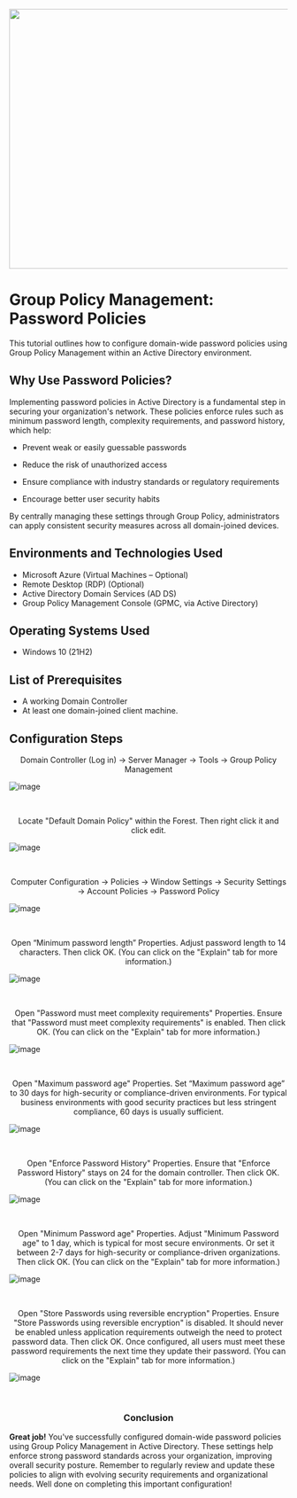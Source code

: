 <p align="center">

<img width="1037" height="469" alt="image" src="https://github.com/user-attachments/assets/4ef288e3-1c4c-4586-a758-be2e81b921ed" />
</p>

<h1>Group Policy Management: Password Policies</h1>
This tutorial outlines how to configure domain-wide password policies using Group Policy Management within an Active Directory environment.<br />

<h2>Why Use Password Policies?</h2>
Implementing password policies in Active Directory is a fundamental step in securing your organization's network. These policies enforce rules such as minimum password length, complexity requirements, and password history, which help:

- Prevent weak or easily guessable passwords

- Reduce the risk of unauthorized access

- Ensure compliance with industry standards or regulatory requirements

- Encourage better user security habits

By centrally managing these settings through Group Policy, administrators can apply consistent security measures across all domain-joined devices.

<h2>Environments and Technologies Used</h2>

- Microsoft Azure (Virtual Machines – Optional) 
- Remote Desktop (RDP) (Optional) 
- Active Directory Domain Services (AD DS)
- Group Policy Management Console (GPMC, via Active Directory)


<h2>Operating Systems Used </h2>

- Windows 10</b> (21H2)

<h2>List of Prerequisites</h2>

- A working Domain Controller
- At least one domain-joined client machine.

<h2>Configuration Steps</h2>

<p align="center">
Domain Controller (Log in) -> Server Manager -> Tools -> Group Policy Management 

</p>
<p>

![image](https://github.com/user-attachments/assets/36eab2ae-5384-47de-8bf6-49af6aef959f)

</p>
<br />

<p align="center">
Locate "Default Domain Policy" within the Forest. Then right click it and click edit.

</p>
<p>

![image](https://github.com/user-attachments/assets/eacccd92-6463-42c3-98ae-3febad367ada)

</p>
<br />

<p align="center">
Computer Configuration -> Policies -> Window Settings -> Security Settings -> Account Policies -> Password Policy

</p>
<p>

![image](https://github.com/user-attachments/assets/7dee4c21-72a3-430a-b33a-85efc9777525)
</p>
<br />

<p align="center">
Open “Minimum password length” Properties. Adjust password length to 14 characters. Then click OK. (You can click on the "Explain" tab for more information.) 

</p>
<p>

![image](https://github.com/user-attachments/assets/be77f35a-5232-48db-8843-087f8f1a00d8)
</p>
<br />

<p align="center">
Open "Password must meet complexity requirements" Properties. Ensure that "Password must meet complexity requirements" is enabled. Then click OK. (You can click on the "Explain" tab for more information.) 

</p>
<p>

![image](https://github.com/user-attachments/assets/8ab9d752-b094-43cd-8891-de037eb779aa)

</p>
<br />

<p align="center">
Open "Maximum password age" Properties. Set “Maximum password age” to 30 days for high-security or compliance-driven environments. For typical business environments with good security practices but less stringent compliance, 60 days is usually sufficient.

</p>
<p>

![image](https://github.com/user-attachments/assets/34df55db-e530-4b24-a4d5-d91cf61a07ca)

</p>
<br />

<p align="center">
Open "Enforce Password History" Properties. Ensure that "Enforce Password History" stays on 24 for the domain controller. Then click OK. (You can click on the "Explain" tab for more information.) 

</p>
<p>

![image](https://github.com/user-attachments/assets/30450069-f987-426d-b045-ec04adef3021)

</p>
<br />

<p align="center">
Open "Minimum Password age" Properties. Adjust "Minimum Password age" to 1 day, which is typical for most secure environments. Or set it between 2-7 days for high-security or compliance-driven organizations. Then click OK. (You can click on the "Explain" tab for more information.) 

</p>
<p>

![image](https://github.com/user-attachments/assets/35391ba1-ae9f-45bc-b08c-bd8265deba90)

</p>
<br />

<p align="center">
Open "Store Passwords using reversible encryption" Properties. Ensure "Store Passwords using reversible encryption" is disabled. It should never be enabled unless application requirements outweigh the need to protect password data. Then click OK. Once configured, all users must meet these password requirements the next time they update their password. (You can click on the "Explain" tab for more information.) 

</p>
<p>

![image](https://github.com/user-attachments/assets/ce08b340-12cd-42d2-b02a-26f78e1bc9bc)

</p>
<br />

<h3 align="center">Conclusion</h3>

<p align="center">

**Great job!** You've successfully configured domain-wide password policies using Group Policy Management in Active Directory. These settings help enforce strong password standards across your organization, improving overall security posture. Remember to regularly review and update these policies to align with evolving security requirements and organizational needs. Well done on completing this important configuration!</p>

